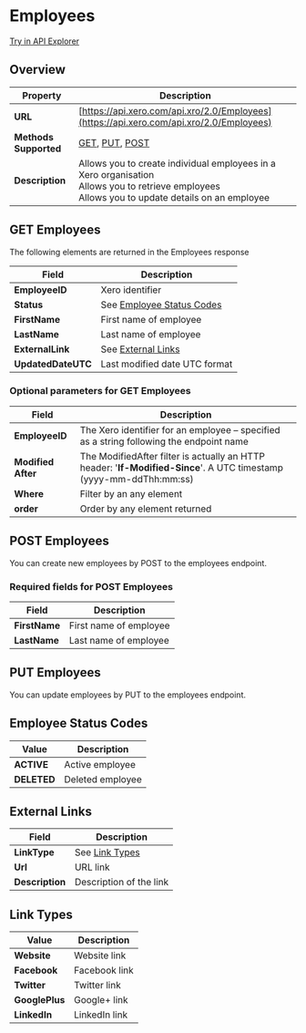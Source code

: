 # Employees

[Try in API Explorer](https://api-explorer.xero.com/accounting/employees)

## Overview

| Property | Description |
|----------|-------------|
| **URL** | [https://api.xero.com/api.xro/2.0/Employees](https://api.xero.com/api.xro/2.0/Employees) |
| **Methods Supported** | [GET](#get-employees), [PUT](#put-employees), [POST](#post-employees) |
| **Description** | Allows you to create individual employees in a Xero organisation<br/>Allows you to retrieve employees<br/>Allows you to update details on an employee |

## GET Employees

The following elements are returned in the Employees response

| Field | Description |
|-------|-------------|
| **EmployeeID** | Xero identifier |
| **Status** | See [Employee Status Codes](#employee-status-codes) |
| **FirstName** | First name of employee |
| **LastName** | Last name of employee |
| **ExternalLink** | See [External Links](#external-links) |
| **UpdatedDateUTC** | Last modified date UTC format |

### Optional parameters for GET Employees

| Field | Description |
|-------|-------------|
| **EmployeeID** | The Xero identifier for an employee – specified as a string following the endpoint name |
| **Modified After** | The ModifiedAfter filter is actually an HTTP header: '**If-Modified-Since**'. A UTC timestamp (yyyy-mm-ddThh:mm:ss) |
| **Where** | Filter by an any element |
| **order** | Order by any element returned |

## POST Employees

You can create new employees by POST to the employees endpoint.

### Required fields for POST Employees

| Field | Description |
|-------|-------------|
| **FirstName** | First name of employee |
| **LastName** | Last name of employee |

## PUT Employees

You can update employees by PUT to the employees endpoint.

## Employee Status Codes

| Value | Description |
|-------|-------------|
| **ACTIVE** | Active employee |
| **DELETED** | Deleted employee |

## External Links

| Field | Description |
|-------|-------------|
| **LinkType** | See [Link Types](#link-types) |
| **Url** | URL link |
| **Description** | Description of the link |

## Link Types

| Value | Description |
|-------|-------------|
| **Website** | Website link |
| **Facebook** | Facebook link |
| **Twitter** | Twitter link |
| **GooglePlus** | Google+ link |
| **LinkedIn** | LinkedIn link |